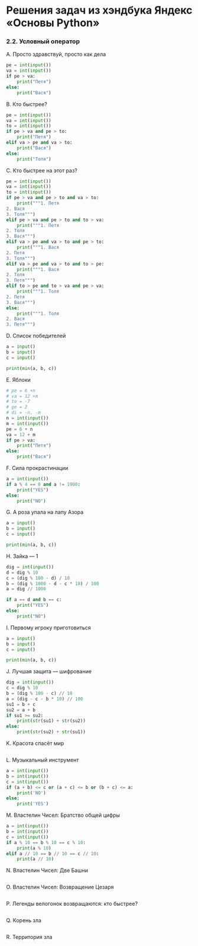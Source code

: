 # Решения задач из хэндбука Яндекс «Основы Python»

### 2.2. Условный оператор

A. Просто здравствуй, просто как дела
```python
pe = int(input())
va = int(input())
if pe > va:
    print("Петя")
else:
    print("Вася")
```

B. Кто быстрее?
```python
pe = int(input())
va = int(input())
to = int(input())
if pe > va and pe > to:
    print("Петя")
elif va > pe and va > to:
    print("Вася")
else:
    print("Толя")
```

C. Кто быстрее на этот раз?
```python
pe = int(input())
va = int(input())
to = int(input())
if pe > va and pe > to and va > to:
    print("""1. Петя
2. Вася
3. Толя""")
elif pe > va and pe > to and to > va:
    print("""1. Петя
2. Толя
3. Вася""")
elif va > pe and va > to and pe > to:
    print("""1. Вася
2. Петя
3. Толя""")
elif va > pe and va > to and to > pe:
    print("""1. Вася
2. Толя
3. Петя""")
elif to > pe and to > va and pe > va:
    print("""1. Толя
2. Петя
3. Вася""")
else:
    print("""1. Толя
2. Вася
3. Петя""")
```

D. Список победителей
```python
a = input()
b = input()
c = input()

print(min(a, b, c))
```

E. Яблоки
```python
# pe = 6 +n
# va = 12 +m
# to = -7
# ge = 2
# di = -n, -m
n = int(input())
m = int(input())
pe = 6 + n
va = 12 + m
if pe > va:
    print("Петя")
else:
    print("Вася")
```

F. Сила прокрастинации
```python
a = int(input())
if a % 4 == 0 and a != 1900:
    print("YES")
else:
    print("NO")
```

G. А роза упала на лапу Азора
```python
a = input()
b = input()
c = input()

print(min(a, b, c))
```

H. Зайка — 1
```python
dig = int(input())
d = dig % 10
c = (dig % 100 - d) / 10
b = (dig % 1000 - d - c * 10) / 100
a = dig // 1000

if a == d and b == c:
    print("YES")
else:
    print("NO")
```

I. Первому игроку приготовиться
```python
a = input()
b = input()
c = input()

print(min(a, b, c))
```

J. Лучшая защита — шифрование
```python
dig = int(input())
c = dig % 10
b = (dig % 100 - c) // 10
a = (dig - c - b * 10) // 100
su1 = b + c
su2 = a + b
if su1 >= su2:
    print(str(su1) + str(su2))
else:
    print(str(su2) + str(su1))
```

K. Красота спасёт мир
```python

```

L. Музыкальный инструмент
```python
a = int(input())
b = int(input())
c = int(input())
if (a + b) <= c or (a + c) <= b or (b + c) <= a:
    print('NO')
else:
    print('YES')
```

M. Властелин Чисел: Братство общей цифры
```python
a = int(input())
b = int(input())
c = int(input())
if a % 10 == b % 10 == c % 10:
    print(a % 10)
elif a // 10 == b // 10 == c // 10:
    print(a // 10)
```

N. Властелин Чисел: Две Башни
```python

```

O. Властелин Чисел: Возвращение Цезаря
```python

```

P. Легенды велогонок возвращаются: кто быстрее?
```python

```

Q. Корень зла
```python

```

R. Территория зла
```python

```
